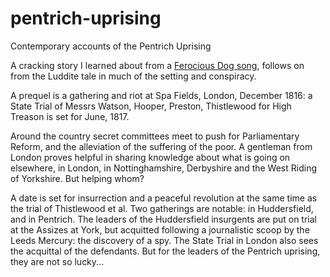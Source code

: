 # pentrich-uprising

Contemporary accounts of the Pentrich Uprising

A cracking story I learned about from a [Ferocious Dog song](https://www.youtube.com/watch?v=iqwEsFnAqg4), follows on from the Luddite tale in much of the setting and conspiracy.

A prequel is a gathering and riot at Spa Fields, London, December 1816: a State Trial of Messrs Watson, Hooper, Preston, Thistlewood for High Treason is set for June, 1817.

Around the country secret committees meet to push for Parliamentary Reform, and the alleviation of the suffering of the poor. A gentleman from London proves helpful in sharing knowledge about what is going on elsewhere, in London, in Nottinghamshire, Derbyshire and the West Riding of Yorkshire. But helping whom?

A date is set for insurrection and a peaceful revolution at the same time as the trial of Thistlewood et al. Two gatherings are notable: in Huddersfield, and in Pentrich. The leaders of the Huddersfield insurgents are put on trial at the Assizes at York, but acquitted following a journalistic scoop by the Leeds Mercury: the discovery of a spy. The State Trial in London also sees the acquittal of the defendants. But for the leaders of the Pentrich uprising, they are not so lucky...
